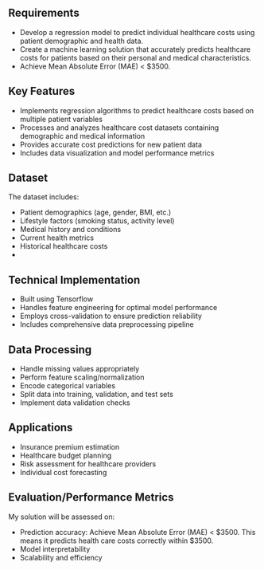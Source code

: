 Requirements
------------

-   Develop a regression model to predict individual healthcare costs using patient demographic and health data.
-   Create a machine learning solution that accurately predicts healthcare costs for patients based on their personal and medical characteristics.
-   Achieve Mean Absolute Error (MAE) < $3500.


Key Features
------------

-   Implements regression algorithms to predict healthcare costs based on multiple patient variables
-   Processes and analyzes healthcare cost datasets containing demographic and medical information
-   Provides accurate cost predictions for new patient data
-   Includes data visualization and model performance metrics

Dataset 
------------

The dataset includes:

- Patient demographics (age, gender, BMI, etc.)
- Lifestyle factors (smoking status, activity level)
- Medical history and conditions
- Current health metrics
- Historical healthcare costs
- 

Technical Implementation
-----------------

-   Built using Tensorflow
-   Handles feature engineering for optimal model performance
-   Employs cross-validation to ensure prediction reliability
-   Includes comprehensive data preprocessing pipeline


Data Processing
-----------------

- Handle missing values appropriately
- Perform feature scaling/normalization
- Encode categorical variables
- Split data into training, validation, and test sets
- Implement data validation checks

Applications
-------------

-   Insurance premium estimation
-   Healthcare budget planning
-   Risk assessment for healthcare providers
-   Individual cost forecasting


Evaluation/Performance Metrics
------------------

My solution will be assessed on:

- Prediction accuracy: Achieve Mean Absolute Error (MAE) < $3500. This means it predicts health care costs correctly within $3500.
- Model interpretability
- Scalability and efficiency

